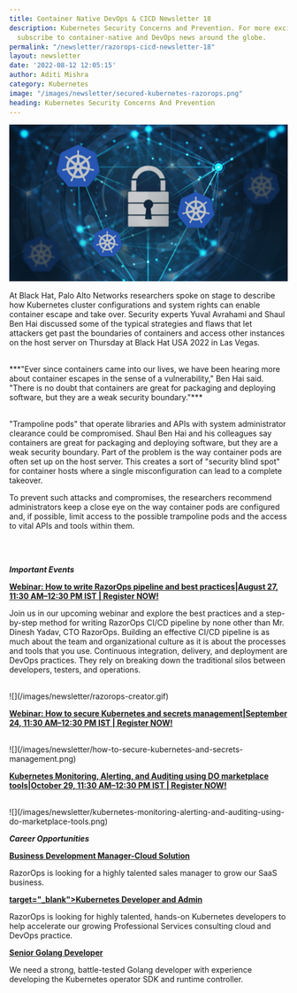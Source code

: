 ```yaml
---
title: Container Native DevOps & CICD Newsletter 18
description: Kubernetes Security Concerns and Prevention. For more exciting updates,
  subscribe to container-native and DevOps news around the globe.
permalink: "/newsletter/razorops-cicd-newsletter-18"
layout: newsletter
date: '2022-08-12 12:05:15'
author: Aditi Mishra
category: Kubernetes
image: "/images/newsletter/secured-kubernetes-razorops.png"
heading: Kubernetes Security Concerns And Prevention
---
```


![](/images/newsletter/secured-kubernetes-razorops.png)
<br>

At Black Hat, Palo Alto Networks researchers spoke on stage to describe how Kubernetes cluster configurations and system rights can enable container escape and take over. Security experts Yuval Avrahami and Shaul Ben Hai discussed some of the typical strategies and flaws that let attackers get past the boundaries of containers and access other instances on the host server on Thursday at Black Hat USA 2022 in Las Vegas.

<br>
***"Ever since containers came into our lives, we have been hearing more about container escapes in the sense of a vulnerability," Ben Hai said. "There is no doubt that containers are great for packaging and deploying software, but they are a weak security boundary."***
<br>
<br>

"Trampoline pods" that operate libraries and APIs with system administrator clearance could be compromised. Shaul Ben Hai and his colleagues say containers are great for packaging and deploying software, but they are a weak security boundary. Part of the problem is the way container pods are often set up on the host server. This creates a sort of "security blind spot" for container hosts where a single misconfiguration can lead to a complete takeover.

To prevent such attacks and compromises, the researchers recommend administrators keep a close eye on the way container pods are configured and, if possible, limit access to the possible trampoline pods and the access to vital APIs and tools within them.

<br>
<br>

***Important Events***

<p><b><a href="https://bit.ly/3BE1gT0" target="_blank">Webinar: How to write RazorOps pipeline and best practices|August 27, 11:30 AM–12:30 PM IST | Register NOW!</a></b></p>

Join us in our upcoming webinar and explore the best practices and a step-by-step method for writing RazorOps CI/CD pipeline by none other than Mr. Dinesh Yadav, CTO RazorOps. Building an effective CI/CD pipeline is as much about the team and organizational culture as it is about the processes and tools that you use. Continuous integration, delivery, and deployment are DevOps practices. They rely on breaking down the traditional silos between developers, testers, and operations. 

<br>
![](/images/newsletter/razorops-creator.gif)
<br>

<p><b><a href="https://bit.ly/3oY6QrX" target="_blank">Webinar: How to secure Kubernetes and secrets management|September 24, 11:30 AM–12:30 PM IST | Register NOW!</a></b></p>

<br>
![](/images/newsletter/how-to-secure-kubernetes-and-secrets-management.png)
<br>

<p><b><a href="https://razorops.com/webinars/kubernetes-monitoring-alerting-and-auditing-using-do-marketplace-tools/" target="_blank">Kubernetes Monitoring, Alerting, and Auditing using DO marketplace tools|October 29, 11:30 AM–12:30 PM IST | Register NOW!</a></b></p>

<br>
![](/images/newsletter/kubernetes-monitoring-alerting-and-auditing-using-do-marketplace-tools.png)
<br>



***Career Opportunities***

<p><b><a href="https://bit.ly/3oXs5dr" target="_blank">Business Development Manager-Cloud Solution</a></b></p>

RazorOps is looking for a highly talented sales manager to grow our SaaS business.

<p><b><a href="https://bit.ly/3zDg4jf"> target="_blank">Kubernetes Developer and Admin</a></b></p>

RazorOps is looking for highly talented, hands-on Kubernetes developers to help accelerate our growing Professional Services consulting cloud and DevOps practice.

<p><b><a href="https://bit.ly/3PPjfKn" target="_blank">Senior Golang Developer</a></b></p>

We need a strong, battle-tested Golang developer with experience developing the Kubernetes operator SDK and runtime controller.

